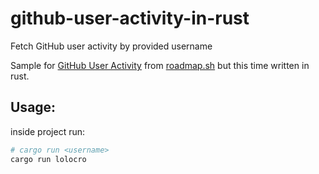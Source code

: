 # github-user-activity-in-rust
Fetch GitHub user activity by provided username

Sample for [GitHub User Activity](https://roadmap.sh/projects/github-user-activity) from [roadmap.sh](https://roadmap.sh/) but this time written in rust.

## Usage:
inside project run:

```bash
# cargo run <username>
cargo run lolocro
```